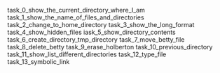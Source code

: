 task_0_show_the_current_directory_where_I_am 
task_1_show_the_name_of_files_and_directories
task_2_change_to_home_directory
task_3_show_the_long_format
task_4_show_hidden_files
iask_5_show_directory_contents
task_6_create_directory_tmp_directory
task_7_move_betty_file
task_8_delete_betty
task_9_erase_holberton
task_10_previous_directory
task_11_show_list_different_directories
task_12_type_file
task_13_symbolic_link

